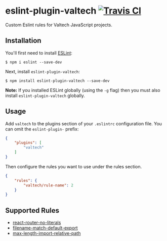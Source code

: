# eslint-plugin-valtech [![Travis CI](https://travis-ci.org/valtech-nyc/eslint-plugin-valtech.svg?branch=master)](https://travis-ci.org/valtech-nyc/eslint-plugin-valtech)

Custom Eslint rules for Valtech JavaScript projects.

## Installation

You'll first need to install [ESLint](http://eslint.org):

```
$ npm i eslint --save-dev
```

Next, install `eslint-plugin-valtech`:

```
$ npm install eslint-plugin-valtech --save-dev
```

**Note:** If you installed ESLint globally (using the `-g` flag) then you must also install `eslint-plugin-valtech` globally.

## Usage

Add `valtech` to the plugins section of your `.eslintrc` configuration file. You can omit the `eslint-plugin-` prefix:

```json
{
    "plugins": [
        "valtech"
    ]
}
```


Then configure the rules you want to use under the rules section.

```json
{
    "rules": {
        "valtech/rule-name": 2
    }
}
```

## Supported Rules

* [react-router-no-literals](docs/rules/react-router-no-literals.md)
* [filename-match-default-export](docs/rules/filename-match-default-export.md)
* [max-length-import-relative-path](docs/rules/max-length-import-relative-path.md)
